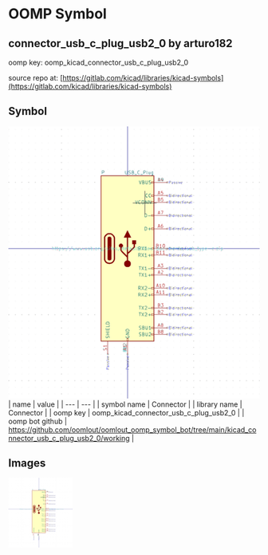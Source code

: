 # OOMP Symbol  
## connector_usb_c_plug_usb2_0  by arturo182  
  
oomp key: oomp_kicad_connector_usb_c_plug_usb2_0  
  
source repo at: [https://gitlab.com/kicad/libraries/kicad-symbols](https://gitlab.com/kicad/libraries/kicad-symbols)  
## Symbol  
  
[![working.png](working_600.png)](working.png)  
| name | value | 
| --- | --- | 
| symbol name | Connector | 
| library name | Connector | 
| oomp key | oomp_kicad_connector_usb_c_plug_usb2_0 | 
| oomp bot github | https://github.com/oomlout/oomlout_oomp_symbol_bot/tree/main/kicad_connector_usb_c_plug_usb2_0/working | 
## Images  
  
[![working.png](working_140.png)](working.png)  
